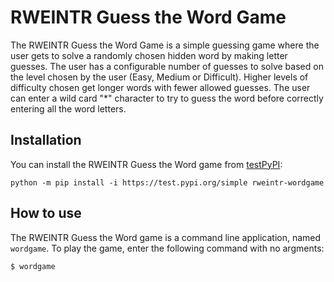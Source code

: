 # RWEINTR Guess the Word Game

The RWEINTR Guess the Word Game is a simple guessing game where the user gets to solve a randomly chosen hidden word by making letter guesses. The user has a configurable number of guesses to solve based on the level chosen by the user (Easy, Medium or Difficult). Higher levels of difficulty chosen get longer words with fewer allowed guesses. The user can enter a wild card "\*" character to try to guess the word before correctly entering all the word letters.

## Installation

You can install the RWEINTR Guess the Word game from [testPyPI](https://test.pypi.org/simple/rweintr-wordgame/):

    python -m pip install -i https://test.pypi.org/simple rweintr-wordgame

## How to use

The RWEINTR Guess the Word game is a command line application, named `wordgame`. To play the game, enter the following command with no argments:

    $ wordgame
